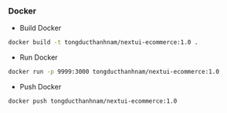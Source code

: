 ### Docker

- Build Docker

```bash
docker build -t tongducthanhnam/nextui-ecommerce:1.0 .
```

- Run Docker

```bash
docker run -p 9999:3000 tongducthanhnam/nextui-ecommerce:1.0
```

- Push Docker

```bash
docker push tongducthanhnam/nextui-ecommerce:1.0
```
